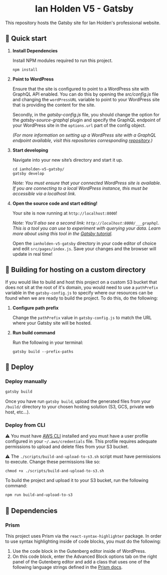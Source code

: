 <h1 align="center">
  Ian Holden V5 - Gatsby
</h1>
<p>
  This repository hosts the Gatsby site for Ian Holden's professional website.
</p>

## 📖 Quick start

1. **Install Dependencies**

    Install NPM modules required to run this project.
    ```shell
    npm install
    ```

1. **Point to WordPress** 
   
   Ensure that the site is configured to point to a WordPress site  with GraphQL API enabled. You can do this by opening the _src/config.js_ file and changing the `wordPressURL` variable to point to your WordPress site that is providing the content for the site.

    Secondly, in the _gatsby-config.js_ file, you should change the option for the _gatsby-source-graphql_ plugin and specify the GraphQL endpoint of your WordPress site in the `options.url` part of the config object.

    _(For more information on setting up a WordPress site with a GraphQL endpoint available, visit this repositories corresponding [repository](https://github.com/ianholden123/ianholden-v5-wordpress).)_

2.  **Start developing**

    Navigate into your new site’s directory and start it up.

    ```shell
    cd ianholden-v5-gatsby/
    gatsby develop
    ```

    _Note: You must ensure that your connected WordPress site is available. If you are connecting to a local WordPress instance, this must be accessible via a localhost link._


3.  **Open the source code and start editing!**

    Your site is now running at `http://localhost:8000`!

    _Note: You'll also see a second link: _`http://localhost:8000/___graphql`_. This is a tool you can use to experiment with querying your data. Learn more about using this tool in the [Gatsby tutorial](https://www.gatsbyjs.org/tutorial/part-five/#introducing-graphiql)._

    Open the `ianholden-v5-gatsby` directory in your code editor of choice and edit `src/pages/index.js`. Save your changes and the browser will update in real time!

## 🔧 Building for hosting on a custom directory

If you would like to build and host this project on a custom S3 bucket that does not sit at the root of it's domain, you would need to use a `pathPrefix` variable in the `gatsby-config.js` to specify where our resources can be found when we are ready to build the project. To do this, do the following:

1. **Configure path prefix**
    
    Change the `pathPrefix` value in `gatsby-config.js` to match the URL where your Gatsby site will be hosted.

2. **Run build command**

    Run the following in your terminal:
    ```shell
    gatsby build --prefix-paths
    ```

## 🚀 Deploy

### Deploy manually

```bash
gatsby build
```

Once you have run `gatsby build`, upload the generated files from your `/build/` directory to your chosen hosting solution (S3, GCS, private web host, etc...).

### Deploy from CLI

⚠️ You must have [AWS CLI](https://docs.aws.amazon.com/cli/latest/userguide/cli-chap-install.html) installed and you must have a user profile configured in your `~/.aws/credentials` file. This profile requires adequate permissions to upload and delete files from your S3 bucket.

⚠️ The `./scripts/build-and-upload-to-s3.sh` script must have permissions to execute. Change these permissions like so: 

```
chmod +x ./scripts/build-and-upload-to-s3.sh
```


To build the project and upload it to your S3 bucket, run the following command:
```bash
npm run build-and-upload-to-s3
```

## 🔗 Dependencies

### Prism

This project uses Prism via the `react-syntax-highlighter` package. In order to use syntax highlighting inside of code blocks, you must do the following:

1. Use the code block in the Gutenberg editor inside of WordPress.
2. On this code block, enter the Advanced Block options tab on the right panel of the Gutenberg editor and add a class that uses one of the following language strings defined in the [Prism docs](https://github.com/react-syntax-highlighter/react-syntax-highlighter/blob/HEAD/AVAILABLE_LANGUAGES_PRISM.MD).